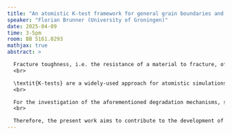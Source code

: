 ```yaml
---
title: "An atomistic K-test framework for general grain boundaries and triclinic single crystals"
speaker: "Florian Brunner (University of Groningen)"
date: 2025-04-09
time: 3-5pm
room: BB 5161.0293
mathjax: true
abstract: >

  Fracture toughness, i.e. the resistance of a material to fracture, often plays a key role in the design process of materials. Premature failure of engineering components due to material property degradation can cause damage in the order of millions of Euros or people to lose their lives. Prime examples of such degradation mechanisms are *hydrogen embrittlement*, \textit{liquid metal embrittlement} and \textit{stress corrosion cracking}. Those mechanisms influence material properties at the atomic scale and often cause a reduction of grain boundary cohesion in polycrystalline materials, resulting in premature, intergranular fracture.<br>
  <br>

  \textit{K-tests} are a widely-used approach for atomistic simulations of fracture. In a nutshell, these K-tests are numerical fracture toughness tests in which only the region close to a stressed crack tip is simulated. The remaining, not explicitly modelled part of the material is replaced by boundary conditions based on the theory of linear elastic fracture mechanics (LEFM). K-tests are frequently employed for studying the fracture behaviour of monoclinic single crystals and special tilt grain boundaries. Also for the treatment of more general (up to triclinic) grain boundaries and single crystals mathematical frameworks like e.g. the $6^{	ext{th}}$-order \textit{Stroh} or \textit{Lekhnitskii formalism} are available. These theories are elegant due to their analytical formulation but also predict spatial oscillations in the relevant field quantities that can lead to unphysical self-interpenetration of cracks for grain boundaries that do not possess at least monoclinic material symmetry. For this reason, typically simplified ($4^{\text{th}}$-order) versions of the mentioned approaches are employed. Such $4^{	ext{th}}$-order theories are by default restricted to certain material symmetry classes, are therefore simpler and do not exhibit the mentioned oscillatory field components. <br>
  <br>

  For the investigation of the aforementioned degradation mechanisms, such $4^{	ext{th}}$-order approaches and their symmetry requirements are, however, too restrictive. Taking liquid metal embrittlement as an example, it is well-established that grain boundaries with a wide range of orientations, that are not necessarily aligned with the symmetry planes of the underlying crystal structure, are of major importance for a full understanding of this complex phenomenon. Grain boundaries with such general orientations require an up to triclinic description and therefore a $6^{	ext{th}}$-order formalism.<br>
  <br>

  Therefore, the present work aims to contribute to the development of an accurate, yet simple K-test framework for the simulation of generally oriented grain boundaries and single crystals. To this end, we first re-visit the $6^{	ext{th}}$-order Stroh formalism and examine its applicability. We investigate in which cases the oscillations occur and quantify their influence on the relevant field quantities for a broad range of cubic crystals. Next, we examine the impact of the choice of LEFM approach ($6^{\text{th}}$- or $4^{\text{th}}$-order) on the K-test results. For this, Fe and Cu are considered as representative examples of body-centered cubic and face-centered cubic metals, respectively. Finally, we propose a K-test simulation strategy that includes crack tip tracing and is unambiguous regarding the determination of critical stress intensity factors of generally oriented grain boundaries and triclinic single crystals.
---
```


